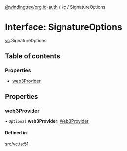 [@windingtree/org.id-auth](../README.md) / [vc](../modules/vc.md) / SignatureOptions

# Interface: SignatureOptions

[vc](../modules/vc.md).SignatureOptions

## Table of contents

### Properties

- [web3Provider](vc.signatureoptions.md#web3provider)

## Properties

### web3Provider

• `Optional` **web3Provider**: [Web3Provider](../modules/vc.md#web3provider)

#### Defined in

[src/vc.ts:51](https://github.com/windingtree/org.id-sdk/blob/7afe153/packages/auth/src/vc.ts#L51)

